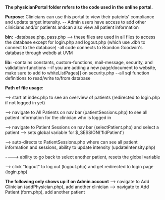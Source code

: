 **The physicianPortal folder refers to the code used in the online portal.**


**Purpose:** Clinicians can use this portal to view their pateints' compliance and update target intensity. 
-- Admin users have access to add other clinicians and/or patients andcan also view all patient information


**bin:**
-database.php, pass.php --> these files are used in all files to access the database except for login.php and logout.php (which use .dbh to connect to the database)
-all code connects to Brandon Goodwin's database through webdb at UVM

**lib:**
-contains constants, custom-functions, mail-message, security, and validation-functions
    --if you are adding a new page/document to website, make sure to add to whiteListPages[] on security.php
    --all sql function definitions to read/write to/from database
    
   
**Path of file usage:**

--> start at index.php to see an overview of patients (redirected to login.php if not logged in yet)


--> navigate to All Patients on nav bar (patientSessions.php) to see all patient information for the clinician who is logged in


--> navigate to Patient Sessions on nav bar (selectPatient.php) and select a patient --> sets global variable for $_SESSION('fldPatient')


--> auto-directs to PatientSessions.php where can see all patient information and sessions, ability to update intensity (updateIntensity.php)


----> ability to go back to select another patient, resets the global variable


--> click "logout" to log out (logout.php) and get redirected to login page (login.php)


**The following only shows up if on Admin account**
--> navigate to Add Clinician (addPhysician.php), add another clinician
--> navigate to Add Patient (form.php), add another patient



